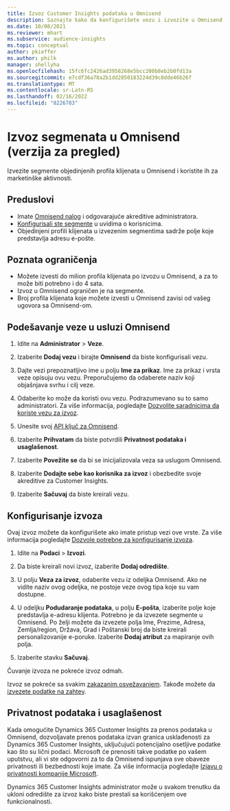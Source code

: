 ```yaml
---
title: Izvoz Customer Insights podataka u Omnisend
description: Saznajte kako da konfigurišete vezu i izvozite u Omnisend.
ms.date: 10/08/2021
ms.reviewer: mhart
ms.subservice: audience-insights
ms.topic: conceptual
author: pkieffer
ms.author: philk
manager: shellyha
ms.openlocfilehash: 15fc6fc2426ad3958268e5bcc200b8eb2b0fd13a
ms.sourcegitcommit: e7cdf36a78a2b1dd2850183224d39c8dde46b26f
ms.translationtype: MT
ms.contentlocale: sr-Latn-RS
ms.lasthandoff: 02/16/2022
ms.locfileid: "8226783"
---
```

# <a name="export-segments-to-omnisend-preview"></a>Izvoz segmenata u Omnisend (verzija za pregled)

Izvezite segmente objedinjenih profila klijenata u Omnisend i koristite ih za marketinške aktivnosti.

## <a name="prerequisites"></a>Preduslovi

-   Imate [Omnisend nalog](https://www.omnisend.com/) i odgovarajuće akreditive administratora.
-   [Konfigurisali ste segmente](segments.md) u uvidima o korisnicima.
-   Objedinjeni profili klijenata u izvezenim segmentima sadrže polje koje predstavlja adresu e-pošte.

## <a name="known-limitations"></a>Poznata ograničenja

- Možete izvesti do milion profila klijenata po izvozu u Omnisend, a za to može biti potrebno i do 4 sata.
- Izvoz u Omnisend ograničen je na segmente.
- Broj profila klijenata koje možete izvesti u Omnisend zavisi od vašeg ugovora sa Omnisend-om.

## <a name="set-up-connection-to-omnisend"></a>Podešavanje veze u usluzi Omnisend

1. Idite na **Administrator** > **Veze**.

1. Izaberite **Dodaj vezu** i birajte **Omnisend** da biste konfigurisali vezu.

1. Dajte vezi prepoznatljivo ime u polju **Ime za prikaz**. Ime za prikaz i vrsta veze opisuju ovu vezu. Preporučujemo da odaberete naziv koji objašnjava svrhu i cilj veze.

1. Odaberite ko može da koristi ovu vezu. Podrazumevano su to samo administratori. Za više informacija, pogledajte [Dozvolite saradnicima da koriste vezu za izvoz](connections.md#allow-contributors-to-use-a-connection-for-exports).

1. Unesite svoj [API ključ za Omnisend](https://support.omnisend.com/en/articles/1061890-generating-api-key).

1. Izaberite **Prihvatam** da biste potvrdili **Privatnost podataka i usaglašenost**.

1. Izaberite **Povežite se** da bi se inicijalizovala veza sa uslugom Omnisend.

1. Izaberite **Dodajte sebe kao korisnika za izvoz** i obezbedite svoje akreditive za Customer Insights.

1. Izaberite **Sačuvaj** da biste kreirali vezu.

## <a name="configure-an-export"></a>Konfigurisanje izvoza

Ovaj izvoz možete da konfigurišete ako imate pristup vezi ove vrste. Za više informacija pogledajte [Dozvole potrebne za konfigurisanje izvoza](export-destinations.md#set-up-a-new-export).

1. Idite na **Podaci** > **Izvozi**.

1. Da biste kreirali novi izvoz, izaberite **Dodaj odredište**.

1. U polju **Veza za izvoz**, odaberite vezu iz odeljka Omnisend. Ako ne vidite naziv ovog odeljka, ne postoje veze ovog tipa koje su vam dostupne.

1. U odeljku **Podudaranje podataka**, u polju **E-pošta**, izaberite polje koje predstavlja e-adresu klijenta. Potrebno je da izvezete segmente u Omnisend. Po želji možete da izvezete polja Ime, Prezime, Adresa, Zemlja/region, Država, Grad i Poštanski broj da biste kreirali personalizovanije e-poruke. Izaberite **Dodaj atribut** za mapiranje ovih polja.

1. Izaberite stavku **Sačuvaj**.

Čuvanje izvoza ne pokreće izvoz odmah.

Izvoz se pokreće sa svakim [zakazanim osvežavanjem](system.md#schedule-tab). Takođe možete da [izvezete podatke na zahtev](export-destinations.md#run-exports-on-demand). 


## <a name="data-privacy-and-compliance"></a>Privatnost podataka i usaglašenost

Kada omogućite Dynamics 365 Customer Insights za prenos podataka u Omnisend, dozvoljavate prenos podataka izvan granica usklađenosti za Dynamics 365 Customer Insights, uključujući potencijalno osetljive podatke kao što su lični podaci. Microsoft će prenositi takve podatke po vašem uputstvu, ali vi ste odgovorni za to da Omnisend ispunjava sve obaveze privatnosti ili bezbednosti koje imate. Za više informacija pogledajte [Izjavu o privatnosti kompanije Microsoft](https://go.microsoft.com/fwlink/?linkid=396732).

Dynamics 365 Customer Insights administrator može u svakom trenutku da ukloni odredište za izvoz kako biste prestali sa korišćenjem ove funkcionalnosti.
